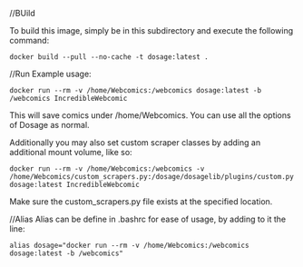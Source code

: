 //BUild

To build this image, simply be in this subdirectory and execute the following command:

```docker build --pull --no-cache -t dosage:latest .```


//Run
Example usage:

```docker run --rm -v /home/Webcomics:/webcomics dosage:latest -b /webcomics IncredibleWebcomic```

This will save comics under /home/Webcomics.
You can use all the options of Dosage as normal.

Additionally you may also set custom scraper classes by adding an additional mount volume, like so:

```docker run --rm -v /home/Webcomics:/webcomics -v /home/Webcomics/custom_scrapers.py:/dosage/dosagelib/plugins/custom.py dosage:latest IncredibleWebcomic```

Make sure the custom_scrapers.py file exists at the specified location.

//Alias
Alias can be define in .bashrc for ease of usage, by adding to it the line:

```alias dosage="docker run --rm -v /home/Webcomics:/webcomics dosage:latest -b /webcomics"```
